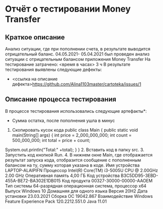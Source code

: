 # Отчёт о тестировании Money Transfer
## Краткое описание
Анализ ситуации, где при пополнении счета, в результате выводится отрицательный баланс.
04.05.2021- 05.04.2021 был проведен анализ ситуации с отрицательным балансом приложения Money Transfer
На тестирование затрачено: <время в часах>
3 ч
В результате тестирования выявлены следующие дефекты:
* <ссылка на описание дефекта>https://github.com/Alina1103master/cartoteka/issues/1

## Описание процесса тестирования

В процессе тестирования использовались следующие артефакты*:
* Сумма остатка, после пополнения ушла в минус
1. Скопировать кусок кода
public class Main {
public static void main(String[] args) {
int price = 2_000_000_000;
int count = 500_000_000;
int total = price + count;

 System.out.println("Total:" +total);
}
}
2. Вставить код в папку src.
3. Запустить код кнопкой Run.
4. В нижнем окне Main, где отображается результат запуска кода, отобразится сообщение с пополненным балансом на ту, сумму которая указана в коде.
Имя устройства LAPTOP-ALAIPIFN Процессор Intel(R) Core(TM) i3-5005U CPU @ 2.00GHz 2.00 GHz Оперативная память 4,00 ГБ Код устройства B3C5DD95-3EBD-455A-BE72-BA302E1DB015 Код продукта 00327-30000-00000-AAOEM Тип системы 64-разрядная операционная система, процессор x64
Выпуск Windows 10 Домашняя для одного языка Версия 20H2 Дата установки ‎23.‎03.‎2021 Сборка ОС 19042.867 Взаимодействие Windows Feature Experience Pack 120.2212.551.0
Java 11.01
